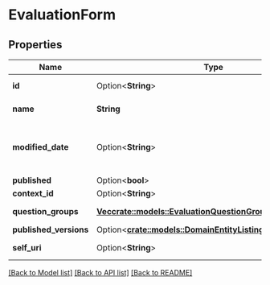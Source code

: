 # EvaluationForm

## Properties

Name | Type | Description | Notes
------------ | ------------- | ------------- | -------------
**id** | Option<**String**> | The globally unique identifier for the object. | [optional][readonly]
**name** | **String** | The evaluation form name | 
**modified_date** | Option<**String**> | Date time is represented as an ISO-8601 string. For example: yyyy-MM-ddTHH:mm:ss[.mmm]Z | [optional]
**published** | Option<**bool**> |  | [optional]
**context_id** | Option<**String**> |  | [optional]
**question_groups** | [**Vec<crate::models::EvaluationQuestionGroup>**](EvaluationQuestionGroup.md) | A list of question groups | 
**published_versions** | Option<[**crate::models::DomainEntityListingEvaluationForm**](DomainEntityListingEvaluationForm.md)> |  | [optional]
**self_uri** | Option<**String**> | The URI for this object | [optional][readonly]

[[Back to Model list]](../README.md#documentation-for-models) [[Back to API list]](../README.md#documentation-for-api-endpoints) [[Back to README]](../README.md)


